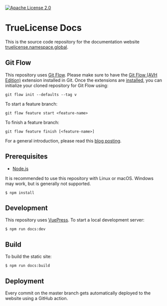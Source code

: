 [![Apache License 2.0](https://img.shields.io/github/license/christian-schlichtherle/truelicense-docs.svg)](https://github.com/christian-schlichtherle/truelicense/blob/master/LICENSE)

# TrueLicense Docs

This is the source code repository for the documentation website
[truelicense.namespace.global](https://truelicense.namespace.global).

## Git Flow

This repository uses [Git Flow](https://www.atlassian.com/git/tutorials/comparing-workflows/gitflow-workflow).
Please make sure to have the [Git Flow (AVH Edition)](https://github.com/petervanderdoes/gitflow-avh) extension
installed in Git.
Once the extensions are [installed](https://github.com/petervanderdoes/gitflow-avh/wiki/Installation), you can
initialize your cloned repository for Git Flow using:

    git flow init --defaults --tag v

To start a feature branch:

    git flow feature start <feature-name>

To finish a feature branch:

    git flow feature finish [<feature-name>]

For a general introduction, please read this [blog posting](https://jeffkreeftmeijer.com/git-flow/).

## Prerequisites

+ [Node.js](https://www.node.js/)

It is recommended to use this repository with Linux or macOS.
Windows may work, but is generally not supported.

    $ npm install

## Development

This repository uses [VuePress](https://vuepress.vuejs.org/).
To start a local development server:

    $ npm run docs:dev

## Build

To build the static site:

    $ npm run docs:build

## Deployment

Every commit on the master branch gets automatically deployed to the website using a GitHub action.
